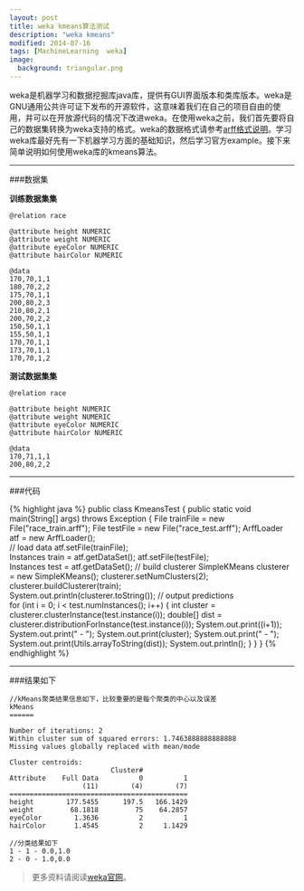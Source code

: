 ```yaml
---
layout: post
title: weka kmeans算法测试
description: "weka kmeans"
modified: 2014-07-16
tags: [MachineLearning  weka]
image:
  background: triangular.png
---
```


weka是机器学习和数据挖掘库java库，提供有GUI界面版本和类库版本。weka是GNU通用公共许可证下发布的开源软件，这意味着我们在自己的项目自由的使用，并可以在开放源代码的情况下改进weka。在使用weka之前，我们首先要将自己的数据集转换为weka支持的格式。weka的数据格式请参考[arff格式说明][1]。学习weka库最好先有一下机器学习方面的基础知识，然后学习官方example。接下来简单说明如何使用weka库的kmeans算法。

-----

###数据集

**训练数据集集**

```
@relation race

@attribute height NUMERIC
@attribute weight NUMERIC
@attribute eyeColor NUMERIC
@attribute hairColor NUMERIC

@data
170,70,1,1
180,70,2,2
175,70,1,1
200,80,2,3
210,80,2,1
200,70,2,2
150,50,1,1
155,50,1,1
170,70,1,1
173,70,1,1
170,70,1,2
```

**测试数据集集**

```
@relation race

@attribute height NUMERIC
@attribute weight NUMERIC
@attribute eyeColor NUMERIC
@attribute hairColor NUMERIC

@data
170,71,1,1
200,80,2,2
```

----


###代码

{% highlight java %}
public class KmeansTest {
	  public static void main(String[] args) throws Exception {
		    File trainFile = new File("race_train.arff");
		    File testFile  = new File("race_test.arff");
		    ArffLoader atf = new ArffLoader();  
		    // load data
		    atf.setFile(trainFile);  
		    Instances train = atf.getDataSet();
		    atf.setFile(testFile);  
		    Instances test = atf.getDataSet(); 
		    // build clusterer
		    SimpleKMeans clusterer = new SimpleKMeans();
		    clusterer.setNumClusters(2);
		    clusterer.buildClusterer(train);   
		    System.out.println(clusterer.toString());
		    // output predictions	    
		    for (int i = 0; i < test.numInstances(); i++) {
		      int cluster = clusterer.clusterInstance(test.instance(i));
		      double[] dist = clusterer.distributionForInstance(test.instance(i));
		      System.out.print((i+1));
		      System.out.print(" - ");
		      System.out.print(cluster);
		      System.out.print(" - ");
		      System.out.print(Utils.arrayToString(dist));
		      System.out.println();
		    } 
		  }
}
{% endhighlight  %}

-----

###结果如下

```
//kMeans聚类结果信息如下，比较重要的是每个聚类的中心以及误差
kMeans
======

Number of iterations: 2
Within cluster sum of squared errors: 1.7463888888888888
Missing values globally replaced with mean/mode

Cluster centroids:
                         Cluster#
Attribute    Full Data          0          1
                  (11)        (4)        (7)
============================================
height        177.5455      197.5   166.1429
weight         68.1818         75    64.2857
eyeColor        1.3636          2          1
hairColor       1.4545          2     1.1429

//分类结果如下
1 - 1 - 0.0,1.0
2 - 0 - 1.0,0.0

```

>更多资料请阅读[weka官网][2]。


  [1]: http://www.cs.waikato.ac.nz/ml/weka/arff.html
  [2]: http://www.cs.waikato.ac.nz/ml/weka/
